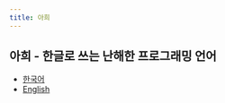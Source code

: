 ```yaml
---
title: 아희
---
```



아희 - 한글로 쓰는 난해한 프로그래밍 언어
----------------------------------------

* [한국어](/index.ko.html)
* [English](/index.en.html)

